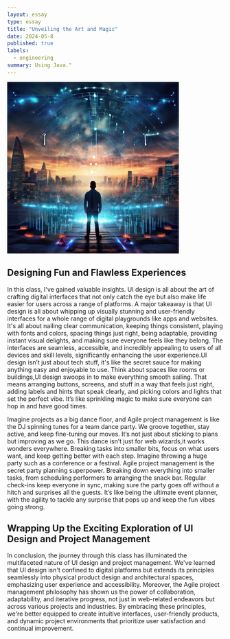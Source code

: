 ```yaml
---
layout: essay
type: essay
title: "Unveiling the Art and Magic"
date: 2024-05-8
published: true
labels:
  - engineering
summary: Using Java."
---
```

<div class="text-center p-4">
  <img width="400px" src="../img/Interface.jpg" class="img-thumbnail" >
</div>

## Designing Fun and Flawless Experiences
In this class, I've gained valuable insights. UI design is all about the art of crafting digital interfaces that not only catch the eye but also make life easier for users across a range of platforms. A major takeaway is that UI design is all about whipping up visually stunning and user-friendly interfaces for a whole range of digital playgrounds like apps and websites. It's all about nailing clear communication, keeping things consistent, playing with fonts and colors, spacing things just right, being adaptable, providing instant visual delights, and making sure everyone feels like they belong. The interfaces are seamless, accessible, and incredibly appealing to users of all devices and skill levels, significantly enhancing the user experience.UI design isn’t just about tech stuff, it's like the secret sauce for making anything easy and enjoyable to use. Think about spaces like rooms or buildings,UI design swoops in to make everything smooth sailing. That means arranging buttons, screens, and stuff in a way that feels just right, adding labels and hints that speak clearly, and picking colors and lights that set the perfect vibe. It’s like sprinkling magic to make sure everyone can hop in and have good times. 


Imagine projects as a big dance floor, and Agile project management is like the DJ spinning tunes for a team dance party. We groove together, stay active, and keep fine-tuning our moves. It’s not just about sticking to plans but improving as we go. This dance isn’t just for web wizards,it works wonders everywhere. Breaking tasks into smaller bits, focus on what users want, and keep getting better with each step. Imagine throwing a huge party such as a  conference or a festival. Agile project management is the secret party planning superpower. Breaking down everything into smaller tasks, from scheduling performers to arranging the snack bar. Regular check-ins keep everyone in sync, making sure the party goes off without a hitch and surprises all the guests. It’s like being the ultimate event planner, with the agility to tackle any surprise that pops up and keep the fun vibes going strong. 


## Wrapping Up the Exciting Exploration of UI Design and Project Management
In conclusion, the journey through this class has illuminated the multifaceted nature of UI design and project management. We've learned that UI design isn't confined to digital platforms but extends its principles seamlessly into physical product design and architectural spaces, emphasizing user experience and accessibility. Moreover, the Agile project management philosophy has shown us the power of collaboration, adaptability, and iterative progress, not just in web-related endeavors but across various projects and industries. By embracing these principles, we're better equipped to create intuitive interfaces, user-friendly products, and dynamic project environments that prioritize user satisfaction and continual improvement.

